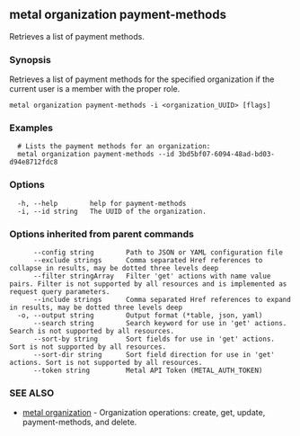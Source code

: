## metal organization payment-methods

Retrieves a list of payment methods.

### Synopsis

Retrieves a list of payment methods for the specified organization if the current user is a member with the proper role.

```
metal organization payment-methods -i <organization_UUID> [flags]
```

### Examples

```
  # Lists the payment methods for an organization:
  metal organization payment-methods --id 3bd5bf07-6094-48ad-bd03-d94e8712fdc8
```

### Options

```
  -h, --help        help for payment-methods
  -i, --id string   The UUID of the organization.
```

### Options inherited from parent commands

```
      --config string        Path to JSON or YAML configuration file
      --exclude strings      Comma separated Href references to collapse in results, may be dotted three levels deep
      --filter stringArray   Filter 'get' actions with name value pairs. Filter is not supported by all resources and is implemented as request query parameters.
      --include strings      Comma separated Href references to expand in results, may be dotted three levels deep
  -o, --output string        Output format (*table, json, yaml)
      --search string        Search keyword for use in 'get' actions. Search is not supported by all resources.
      --sort-by string       Sort fields for use in 'get' actions. Sort is not supported by all resources.
      --sort-dir string      Sort field direction for use in 'get' actions. Sort is not supported by all resources.
      --token string         Metal API Token (METAL_AUTH_TOKEN)
```

### SEE ALSO

* [metal organization](metal_organization.md)	 - Organization operations: create, get, update, payment-methods, and delete.

